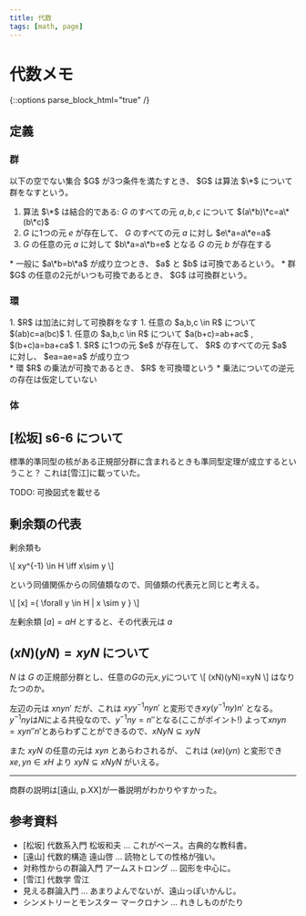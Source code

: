 ```yaml
---
title: 代数
tags: [math, page]
---
```


# 代数メモ

{::options parse_block_html="true" /}

## 定義

### 群

<div class="twocolumn">

<div class="def">
以下の空でない集合 $G$ が3つ条件を満たすとき、 $G$ は算法 $\*$ について群をなすという。

1. 算法 $\*$ は結合的である: $G$ のすべての元 $a, b, c$ について $(a\*b)\*c=a\*(b\*c)$
1. $G$ に1つの元 $e$ が存在して、 $G$ のすべての元 $a$ に対し $e\*a=a\*e=a$
1. $G$ の任意の元 $a$ に対して $b\*a=a\*b=e$ となる $G$ の元 $b$ が存在する
</div>

<div class="note">
* 一般に $a\*b=b\*a$ が成り立つとき、 $a$ と $b$ は可換であるという。
* 群 $G$ の任意の2元がいつも可換であるとき、 $G$ は可換群という。
</div>

</div>

### 環

<div class="twocolumn">

<div class="def">
1. $R$ は加法に対して可換群をなす
1. 任意の $a,b,c \in R$ について $(ab)c=a(bc)$
1. 任意の $a,b,c \in R$ について $a(b+c)=ab+ac$ , $(b+c)a=ba+ca$
1. $R$ に1つの元 $e$ が存在して、 $R$ のすべての元 $a$ に対し、 $ea=ae=a$ が成り立つ
</div>

<div class="note">
* 環 $R$ の乗法が可換であるとき、 $R$ を可換環という
* 乗法についての逆元の存在は仮定していない
</div>

</div>

### 体

<div class="def">

</div>

## [松坂] s6-6 について

標準的準同型の核がある正規部分群に含まれるときも準同型定理が成立するということ？
これは[雪江]に載っていた。

TODO: 可換図式を載せる

## 剰余類の代表

剰余類も

\\[ xy^{-1} \in H \iff x\sim y \\]

という同値関係からの同値類なので、同値類の代表元と同じと考える。

\\[ [x] =\{ \forall y
\in H | x \sim y \} \\]

左剰余類 $[a] = aH$ とすると、その代表元は $a$

## $(xN)(yN)=xyN$ について

$N$ は $G$ の正規部分群とし、任意の$G$の元$x,y$について
\\[ (xN)(yN)=xyN \\]
はなりたつのか。

左辺の元は $xnyn'$ だが、これは $xyy^{-1}nyn'$ と変形でき$xy(y^{-1}ny)n'$ となる。
$y^{-1}ny$は$N$による共役なので、$y^{-1}ny=n''$となる(ここがポイント!)
よって$xnyn = xyn''n'$とあらわずことができるので、$xNyN \subseteq xyN$

また $xyN$ の任意の元は $xyn$ とあらわされるが、
これは $(xe)(yn)$ と変形でき $xe, yn \in xH$ より
$xyN \subseteq xNyN$ がいえる。

---

商群の説明は[遠山, p.XX]が一番説明がわかりやすかった。

## 参考資料

* [松坂] 代数系入門 松坂和夫 ... これがベース。古典的な教科書。
* [遠山] 代数的構造 遠山啓 ... 読物としての性格が強い。
* 対称性からの群論入門 アームストロング ... 図形を中心に。
* [雪江] 代数学 雪江
* 見える群論入門 ... あまりよんでないが、遠山っぽいかんじ。
* シンメトリーとモンスター マークロナン ... れきしものがたり
